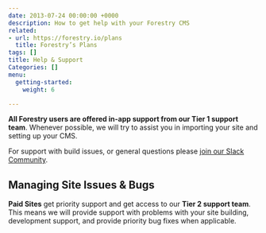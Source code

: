 ```yaml
---
date: 2013-07-24 00:00:00 +0000
description: How to get help with your Forestry CMS
related:
- url: https://forestry.io/plans
  title: Forestry’s Plans
tags: []
title: Help & Support
Categories: []
menu:
  getting-started:
    weight: 6

---
```

**All Forestry users are offered in-app support from our Tier 1 support team**. Whenever possible, we will try to assist you in importing your site and setting up your CMS.

For support with build issues, or general questions please [join our Slack Community](https://forestry.io/blog/post/join-our-slack-community/).

## Managing Site Issues & Bugs

**Paid Sites** get priority support and get access to our **Tier 2 support team**. This means we will provide support with problems with your site building, development support, and provide priority bug fixes when applicable.